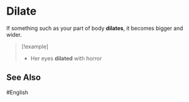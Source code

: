 # Dilate

If something such as your part of body **dilates**, it becomes bigger and wider. 

> [!example]
> - Her eyes **dilated** with horror

## See Also 

#English  

